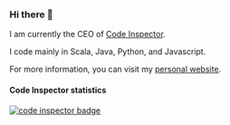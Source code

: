 ### Hi there 👋

I am currently the CEO of [Code Inspector](https://www.code-inspector.com).

I code mainly in Scala, Java, Python, and Javascript.

For more information, you can visit my [personal website](https://julien.gunnm.org).


#### Code Inspector statistics

<a href="https://app.codiga.io/public/user/github/juli1">
   <img src="https://api.codiga.io/public/badge/user/github/juli1" alt="code inspector badge" />
</a>
